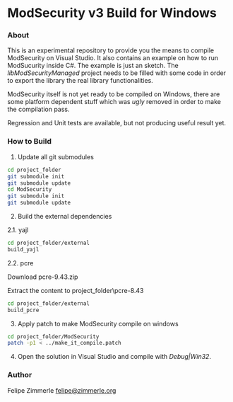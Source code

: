# ModSecurity v3 Build for Windows

### About

This is an experimental repository to provide you the means to compile
ModSecurity on Visual Studio. It also contains an example on how to run
ModSucurity inside C#. The example is just an sketch. The
*libModSecurityManaged* project needs to be filled with some code in order
to export the library the real library functionalities.

ModSecurity itself is not yet ready to be compiled on Windows, there are
some platform dependent stuff which was _ugly_ removed in order to make
the compilation pass.

Regression and Unit tests are available, but not producing useful result
yet.


### How to Build

1. Update all git submodules

```bash
cd project_folder
git submodule init
git submodule update
cd ModSecurity
git submodule init
git submodule update
```

2. Build the external dependencies

2.1. yajl

```bash
cd project_folder/external
build_yajl
```

2.2. pcre


Download pcre-9.43.zip

Extract the content to project_folder\pcre-8.43
```bash
cd project_folder/external
build_pcre
```

3. Apply patch to make ModSecurity compile on windows

```bash
cd project_folder/ModSecurity
patch -p1 < ../make_it_compile.patch
```

4. Open the solution in Visual Studio and compile with *Debug|Win32*.

### Author

Felipe Zimmerle <felipe@zimmerle.org>
